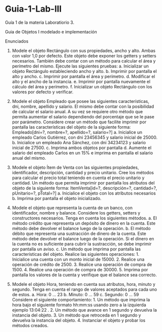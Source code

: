 # Guia-1-Lab-III
Guía 1 de la materia Laboratiorio 3.


Guia de Objetos I
modelado e implementación

Enunciados
1. Modele el objeto Rectángulo con sus propiedades, ancho y alto. Ambas con valor
1,0 por defecto. Este objeto debe exponer los getters y setters necesarios. También
debe contar con un método para calcular el área y perímetro del mismo. Ejecute las
siguientes pruebas:
      a. Inicializar un objeto Rectángulo estableciendo ancho y alto.
      b. Imprimir por pantalla el alto y ancho.
      c. Imprimir por pantalla el área y perímetro.
      d. Modificar el alto y el ancho de la instancia.
      e. Imprimir por pantalla nuevamente el cálculo del área y perímetro.
      f. Inicializar un objeto Rectángulo con los valores por defecto y verificar.
      
2. Modele el objeto Empleado que posee las siguientes características, dni, nombre,
apellido y salario. El mismo debe contar con la posibilidad de calcular el salario
anual. A su vez se requiere otro método que permita aumentar el salario
dependiendo del porcentaje que se le pase por parámetro. Considere crear un
método que facilite imprimir por pantalla las características del objeto de la
siguiente forma:
      Empleado[dni=?, nombre=?, apellido=?, salario=?]
      a. Inicialice un empleado Carlos Gutiérrez, con dni 23456345 y salario inicial de
      25000.
      b. Inicialice un empleado Ana Sánchez, con dni 34234123 y salario inicial de
      27500.
      c. Imprima ambos objetos por pantalla
      d. Aumente el salario del empleado Carlos en un 15% e imprima en pantalla el
      salario anual del mismo.
      
3. Modele el objeto Ítem de Venta con las siguientes propiedades, identificador,
descripción, cantidad y precio unitario. Cree los métodos para calcular el precio
total teniendo en cuenta el precio unitario y cantidad. Un método que permita
imprimir por pantalla los atributos del objeto de la siguiente forma:
ItemVenta[id=?, descripción=?, cantidad=?, pUnitario=?, pTotal=?]
        a. Inicialice el objeto con los atributos necesarios
        b. Imprima por pantalla el objeto inicializado.
        
4. Modele el objeto que representa la cuenta de un banco, con identificador, nombre
y balance. Considere los getters, setters y constructores necesarios. Tenga en
cuenta los siguientes métodos.
        a. El método crédito que representa un depósito de dinero en la cuenta. Este
        método debe devolver el balance luego de la operación.
        b. El método débito que representa una sustracción de dinero de la cuenta.
        Este método debe devolver el balance luego de la operación. Si el dinero en
        la cuenta no es suficiente para cubrir la sustracción, se debe imprimir por
        pantalla un aviso.
        c. Un método que imprima por pantalla las características del objeto.
        Realice las siguientes operaciones:
            1. Inicialice una cuenta con un monto inicial de 15000.
            2. Realice una operación de crédito de 2500.
            3. Realice una operación de compra de 1500.
            4. Realice una operación de compra de 30000.
            5. Imprima por pantalla los valores de la cuenta y verifique que el balance sea
            correcto.
            
5. Modele el objeto Hora, teniendo en cuenta sus atributos, hora, minuto y segundo.
Tenga en cuenta el rango de valores aceptados para cada uno de estos.
        a. Hora: 0 … 23
        b. Minuto: 0 … 59
        c. Segundo: 0 … 59
Considere el siguiente comportamiento:
        1. Un método que imprima la hora bajo el siguiente formato hh:mm:ss
        usando zero a la izquierda ejemplo 13:04:22 .
        2. Un método que avance en 1 segundo y devuelva la instancia del objeto.
        3. Un método que retroceda en 1 segundo y devuelva la instancia del objeto.
        4. Instanciar el objeto y probar los métodos creados.
